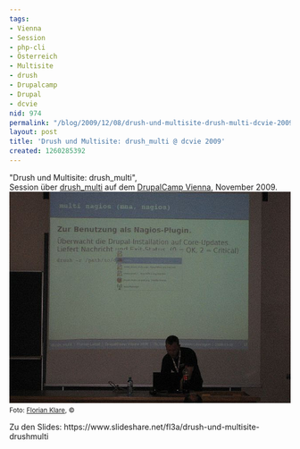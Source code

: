```yaml
---
tags:
- Vienna
- Session
- php-cli
- Österreich
- Multisite
- drush
- Drupalcamp
- Drupal
- dcvie
nid: 974
permalink: "/blog/2009/12/08/drush-und-multisite-drush-multi-dcvie-2009.html"
layout: post
title: 'Drush und Multisite: drush_multi @ dcvie 2009'
created: 1260285392
---
```

"Drush und Multisite: drush_multi",<br /><a ref="http://drupalcamp.at/sessions/drupal-shell-und-multisites-drushmulti">Session</a> über <a href="http://drupal.org/project/drush_multi">drush_multi</a> auf dem <a href="http://drupalcamp.at">DrupalCamp Vienna</a>, November 2009.
<img src="/assets/imgs/2009-drupalcamp-vienna-fl3a-drush_multi-presentation.jpg" alt="drush_multi Session, DrupalCamp Vienna, November 2009" /><br />
<small>Foto: <a href="http://florian-klare.de">Florian Klare</a>, ©</small>
<p>Zu den Slides: https://www.slideshare.net/fl3a/drush-und-multisite-drushmulti</p>
<!--break-->

